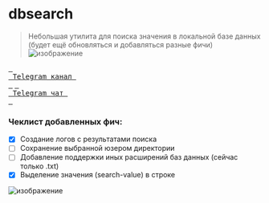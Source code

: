 # dbsearch
> Небольшая утилита для поиска значения в локальной базе данных (будет ещё обновляться и добавляться разные фичи)
![изображение](https://github.com/user-attachments/assets/f2a256be-3cce-4c6d-bce2-42509e2a3f4e)


[Link]: t.me/montemero_ch
[Link2]: https://t.me/+TV_-kNxyq9ZhNGIy

[<kbd> <br> Telegram канал <br> </kbd>][Link] [<kbd> <br> Telegram чат <br> </kbd>][Link2]

### Чеклист добавленных фич:
- [x] Создание логов с результатами поиска
- [ ] Сохранение выбранной юзером директории 
- [ ] Добавление поддержки иных расширений баз данных (сейчас только .txt)
- [x] Выделение значения (search-value) в строке

![изображение](https://github.com/user-attachments/assets/5167d337-34ab-4dd4-8c5b-270e3096b18f)


